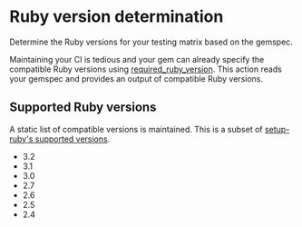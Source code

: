 # Ruby version determination

Determine the Ruby versions for your testing matrix based on the gemspec.

Maintaining your CI is tedious and your gem can already specify the compatible Ruby versions using [required_ruby_version](https://guides.rubygems.org/specification-reference/#required_ruby_version).
This action reads your gemspec and provides an output of compatible Ruby versions.

## Supported Ruby versions

A static list of compatible versions is maintained.
This is a subset of [setup-ruby's supported versions](https://github.com/ruby/setup-ruby#supported-versions).

* 3.2
* 3.1
* 3.0
* 2.7
* 2.6
* 2.5
* 2.4

